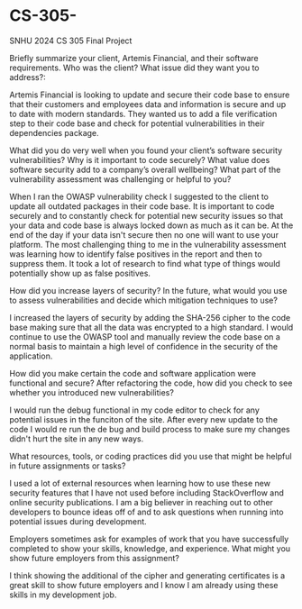 # CS-305-
SNHU 2024 CS 305 Final Project 

Briefly summarize your client, Artemis Financial, and their software requirements. Who was the client? What issue did they want you to address?:

Artemis Financial is looking to update and secure their code base to ensure that their customers and employees data and information is secure and up to date with modern standards. They wanted us to add a file verification step to their code base and check for potential vulnerabilities in their dependencies package.

What did you do very well when you found your client’s software security vulnerabilities? Why is it important to code securely? What value does software security add to a company’s overall wellbeing?
What part of the vulnerability assessment was challenging or helpful to you?

When I ran the OWASP vulnerability check I suggested to the client to update all outdated packages in their code base. It is important to code securely and to constantly check for potential new security issues so that your data and code base is always locked down as much as it can be. At the end of the day if your data isn't secure then no one will want to use your platform. The most challenging thing to me in the vulnerability assessment was learning how to identify false positives in the report and then to suppress them. It took a lot of research to find what type of things would potentially show up as false positives. 


How did you increase layers of security? In the future, what would you use to assess vulnerabilities and decide which mitigation techniques to use?

I increased the layers of security by adding the SHA-256 cipher to the code base making sure that all the data was encrypted to a high standard. I would continue to use the OWASP tool and manually review the code base on a normal basis to maintain a high level of confidence in the security of the application.

How did you make certain the code and software application were functional and secure? After refactoring the code, how did you check to see whether you introduced new vulnerabilities?

I would run the debug functional in my code editor to check for any potential issues in the funciton of the site. After every new update to the code I would re run the de bug and build process to make sure my changes didn't hurt the site in any new ways. 

What resources, tools, or coding practices did you use that might be helpful in future assignments or tasks?

I used a lot of external resources when learning how to use these new security features that I have not used before including StackOverflow and online security publications. I am a big believer in reaching out to other developers to bounce ideas off of and to ask questions when running into potential issues during development.

Employers sometimes ask for examples of work that you have successfully completed to show your skills, knowledge, and experience. What might you show future employers from this assignment?

I think showing the additional of the cipher and generating certificates is a great skill to show future employers and I know I am already using these skills in my development job.
